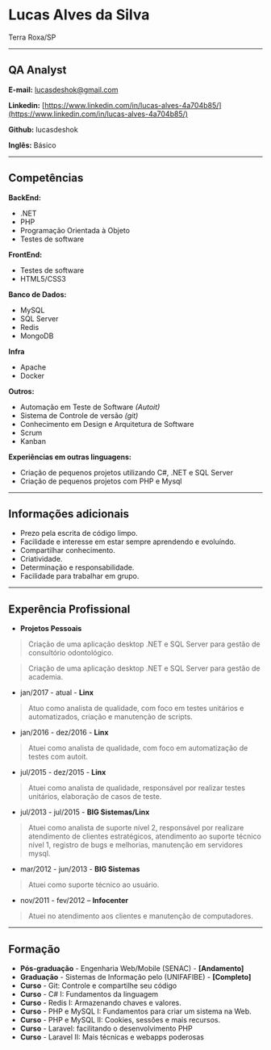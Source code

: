 # Lucas Alves da Silva
Terra Roxa/SP

---

## QA Analyst

**E-mail:** lucasdeshok@gmail.com

**Linkedin:** [https://www.linkedin.com/in/lucas-alves-4a704b85/](https://www.linkedin.com/in/lucas-alves-4a704b85/)

**Github:** lucasdeshok

**Inglês:** Básico


---

## Competências

**BackEnd:**
* .NET
* PHP
* Programação Orientada à Objeto
* Testes de software


**FrontEnd:**
* Testes de software
* HTML5/CSS3


**Banco de Dados:**
* MySQL
* SQL Server
* Redis
* MongoDB


**Infra**
* Apache
* Docker


**Outros:**
* Automação em Teste de Software *(Autoit)*
* Sistema de Controle de versão *(git)*
* Conhecimento em Design e Arquitetura de Software
* Scrum
* Kanban


**Experiências em outras linguagens:**
* Criação de pequenos projetos utilizando C#, .NET e SQL Server
* Criação de pequenos projetos com PHP e Mysql


---


## Informações adicionais

* Prezo pela escrita de código limpo.
* Facilidade e interesse em estar sempre aprendendo e evoluíndo.
* Compartilhar conhecimento.
* Criatividade.
* Determinação e responsabilidade.
* Facilidade para trabalhar em grupo.

---

## Experência Profissional

* **Projetos Pessoais**
> Criação de uma aplicação desktop .NET e SQL Server para gestão de consultório odontológico.

> Criação de uma aplicação desktop .NET e SQL Server para gestão de academia.


* jan/2017 - atual - **Linx**
> Atuo como analista de qualidade, com foco em testes unitários e automatizados, criação e manutenção de scripts.

* jan/2016 - dez/2016 - **Linx**
> Atuei como analista de qualidade, com foco em automatização de testes com autoit.

* jul/2015 - dez/2015 - **Linx**
> Atuei como analista de qualidade, responsável por realizar testes unitários, elaboração de casos de teste.

* jul/2013 - jul/2015 - **BIG Sistemas/Linx**
> Atuei como analista de suporte nível 2, responsável por realizare atendimento de clientes estratégicos, atendimento ao suporte técnico nível 1, registro de bugs e melhorias, manutenção em servidores mysql.

* mar/2012 - jun/2013 - **BIG Sistemas**
> Atuei como suporte técnico ao usuário.

* nov/2011 - fev/2012 – **Infocenter**
> Atuei no atendimento aos clientes e manutenção de computadores.


---

## Formação

* **Pós-graduação** - Engenharia Web/Mobile (SENAC) - **[Andamento]**
* **Graduação** - Sistemas de Informação pelo (UNIFAFIBE) - **[Completo]**
* **Curso** - Git: Controle e compartilhe seu código
* **Curso** - C# I: Fundamentos da linguagem
* **Curso** - Redis I: Armazenando chaves e valores.
* **Curso** - PHP e MySQL I: Fundamentos para criar um sistema na Web.
* **Curso** - PHP e MySQL II: Cookies, sessões e mais recursos.
* **Curso** - Laravel: facilitando o desenvolvimento PHP
* **Curso** - Laravel II: Mais técnicas e webapps poderosas
